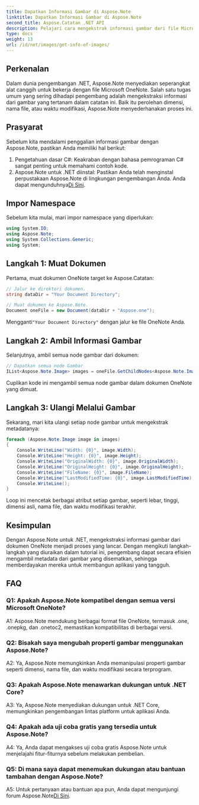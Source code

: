 ```yaml
---
title: Dapatkan Informasi Gambar di Aspose.Note
linktitle: Dapatkan Informasi Gambar di Aspose.Note
second_title: Aspose.Catatan .NET API
description: Pelajari cara mengekstrak informasi gambar dari file Microsoft OneNote menggunakan Aspose.Note untuk .NET. Ikuti panduan langkah demi langkah kami untuk pengembangan yang efisien.
type: docs
weight: 13
url: /id/net/images/get-info-of-images/
---
```

## Perkenalan

Dalam dunia pengembangan .NET, Aspose.Note menyediakan seperangkat alat canggih untuk bekerja dengan file Microsoft OneNote. Salah satu tugas umum yang sering dihadapi pengembang adalah mengekstraksi informasi dari gambar yang tertanam dalam catatan ini. Baik itu perolehan dimensi, nama file, atau waktu modifikasi, Aspose.Note menyederhanakan proses ini.

## Prasyarat

Sebelum kita mendalami penggalian informasi gambar dengan Aspose.Note, pastikan Anda memiliki hal berikut:

1. Pengetahuan dasar C#: Keakraban dengan bahasa pemrograman C# sangat penting untuk memahami contoh kode.
2.  Aspose.Note untuk .NET diinstal: Pastikan Anda telah menginstal perpustakaan Aspose.Note di lingkungan pengembangan Anda. Anda dapat mengunduhnya[Di Sini](https://releases.aspose.com/note/net/).

## Impor Namespace

Sebelum kita mulai, mari impor namespace yang diperlukan:

```csharp
using System.IO;
using Aspose.Note;
using System.Collections.Generic;
using System;
```

## Langkah 1: Muat Dokumen

Pertama, muat dokumen OneNote target ke Aspose.Catatan:

```csharp
// Jalur ke direktori dokumen.
string dataDir = "Your Document Directory";

// Muat dokumen ke Aspose.Note.
Document oneFile = new Document(dataDir + "Aspose.one");
```

 Mengganti`"Your Document Directory"` dengan jalur ke file OneNote Anda.

## Langkah 2: Ambil Informasi Gambar

Selanjutnya, ambil semua node gambar dari dokumen:

```csharp
// Dapatkan semua node Gambar
IList<Aspose.Note.Image> images = oneFile.GetChildNodes<Aspose.Note.Image>();
```

Cuplikan kode ini mengambil semua node gambar dalam dokumen OneNote yang dimuat.

## Langkah 3: Ulangi Melalui Gambar

Sekarang, mari kita ulangi setiap node gambar untuk mengekstrak metadatanya:

```csharp
foreach (Aspose.Note.Image image in images)
{
    Console.WriteLine("Width: {0}", image.Width);
    Console.WriteLine("Height: {0}", image.Height);
    Console.WriteLine("OriginalWidth: {0}", image.OriginalWidth);
    Console.WriteLine("OriginalHeight: {0}", image.OriginalHeight);
    Console.WriteLine("FileName: {0}", image.FileName);
    Console.WriteLine("LastModifiedTime: {0}", image.LastModifiedTime);
    Console.WriteLine();
}
```

Loop ini mencetak berbagai atribut setiap gambar, seperti lebar, tinggi, dimensi asli, nama file, dan waktu modifikasi terakhir.

## Kesimpulan

Dengan Aspose.Note untuk .NET, mengekstraksi informasi gambar dari dokumen OneNote menjadi proses yang lancar. Dengan mengikuti langkah-langkah yang diuraikan dalam tutorial ini, pengembang dapat secara efisien mengambil metadata dari gambar yang disematkan, sehingga memberdayakan mereka untuk membangun aplikasi yang tangguh.

## FAQ

### Q1: Apakah Aspose.Note kompatibel dengan semua versi Microsoft OneNote?

A1: Aspose.Note mendukung berbagai format file OneNote, termasuk .one, .onepkg, dan .onetoc2, memastikan kompatibilitas di berbagai versi.

### Q2: Bisakah saya mengubah properti gambar menggunakan Aspose.Note?

A2: Ya, Aspose.Note memungkinkan Anda memanipulasi properti gambar seperti dimensi, nama file, dan waktu modifikasi secara terprogram.

### Q3: Apakah Aspose.Note menawarkan dukungan untuk .NET Core?

A3: Ya, Aspose.Note menyediakan dukungan untuk .NET Core, memungkinkan pengembangan lintas platform untuk aplikasi Anda.

### Q4: Apakah ada uji coba gratis yang tersedia untuk Aspose.Note?

A4: Ya, Anda dapat mengakses uji coba gratis Aspose.Note untuk menjelajahi fitur-fiturnya sebelum melakukan pembelian.

### Q5: Di mana saya dapat menemukan dukungan atau bantuan tambahan dengan Aspose.Note?

A5: Untuk pertanyaan atau bantuan apa pun, Anda dapat mengunjungi forum Aspose.Note[Di Sini](https://forum.aspose.com/c/note/28).